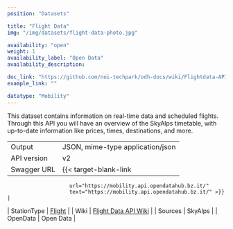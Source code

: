 ```yaml
---
position: "Datasets"

title: "Flight Data"
img: "/img/datasets/flight-data-photo.jpg"

availability: "open"
weight: 1
availability_label: "Open Data"
availability_description: 

doc_link: "https://github.com/noi-techpark/odh-docs/wiki/Flightdata-API"
example_link: ""

datatype: "Mobility"
---
```


This dataset contains information on real-time data and scheduled flights. Through this API you will have an overview of the SkyAlps timetable, with up-to-date information like prices, times, destinations, and more.

|             |                                                                                                                                                                                                   |
| :---------- | ------------------------------------------------------------------------------------------------------------------------------------------------------------------------------------------------- |
| Output      | JSON, mime-type application/json                                                                                                                                                                  |
| API version | v2                                                                                                                                                                                                |
| Swagger URL | {{< target-blank-link
                        url="https://mobility.api.opendatahub.bz.it/"
                        text="https://mobility.api.opendatahub.bz.it/" >}}                                                                                                                                                          |
| StationType | [Flight](https://mobility.api.opendatahub.com/v2/flat/Flight) |
| Wiki | [Flight Data API Wiki](https://github.com/noi-techpark/odh-docs/wiki/Flightdata-API) |
| Sources     | SkyAlps                                                                                                                 |
| OpenData    | Open Data                                                                                                                                                                                         |
